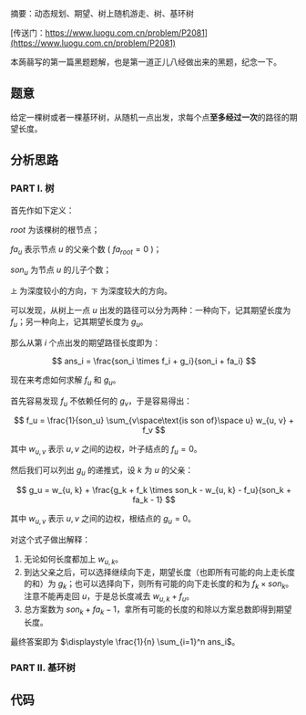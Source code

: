 摘要：动态规划、期望、树上随机游走、树、基环树

[传送门：https://www.luogu.com.cn/problem/P2081](https://www.luogu.com.cn/problem/P2081)

本蒟蒻写的第一篇黑题题解，也是第一道正儿八经做出来的黑题，纪念一下。

## 题意

给定一棵树或者一棵基环树，从随机一点出发，求每个点**至多经过一次**的路径的期望长度。

## 分析思路

### PART I. 树

首先作如下定义：

$root$ 为该棵树的根节点；

$fa_u$ 表示节点 $u$ 的父亲个数 ( $fa_{root} = 0$ )； 

$son_u$ 为节点 $u$ 的儿子个数；

`上` 为深度较小的方向，`下` 为深度较大的方向。

可以发现，从树上一点 $u$ 出发的路径可以分为两种：一种向下，记其期望长度为 $f_u$；另一种向上，记其期望长度为 $g_u$。

那么从第 $i$ 个点出发的期望路径长度即为：

$$ 
ans_i = \frac{son_i \times f_i + g_i}{son_i + fa_i}
$$

现在来考虑如何求解 $f_u$ 和 $g_u$。

首先容易发现 $f_u$ 不依赖任何的 $g_v$，于是容易得出：

$$
f_u = \frac{1}{son_u} \sum_{v\space\text{is son of}\space u} w_{u, v} + f_v
$$

其中 $w_{u, v}$ 表示 $u, v$ 之间的边权，叶子结点的 $f_u = 0$。

然后我们可以列出 $g_u$ 的递推式，设 $k$ 为 $u$ 的父亲：

$$ 
g_u = w_{u, k} + \frac{g_k + f_k \times son_k - w_{u, k} - f_u}{son_k + fa_k - 1} 
$$

其中 $w_{u, v}$ 表示 $u, v$ 之间的边权，根结点的 $g_u = 0$。

对这个式子做出解释：

1. 无论如何长度都加上 $w_{u, k}$。
2. 到达父亲之后，可以选择继续向下走，期望长度（也即所有可能的向上走长度的和）为 $g_k$；也可以选择向下，则所有可能的向下走长度的和为 $f_k \times son_k$。注意不能再走回 $u$，于是总长度减去 $w_{u, k} + f_u$。
3. 总方案数为 $son_k + fa_k - 1$，拿所有可能的长度的和除以方案总数即得到期望长度。

最终答案即为 $\displaystyle \frac{1}{n} \sum_{i=1}^n ans_i$。

### PART II. 基环树

## 代码

```cpp
```
